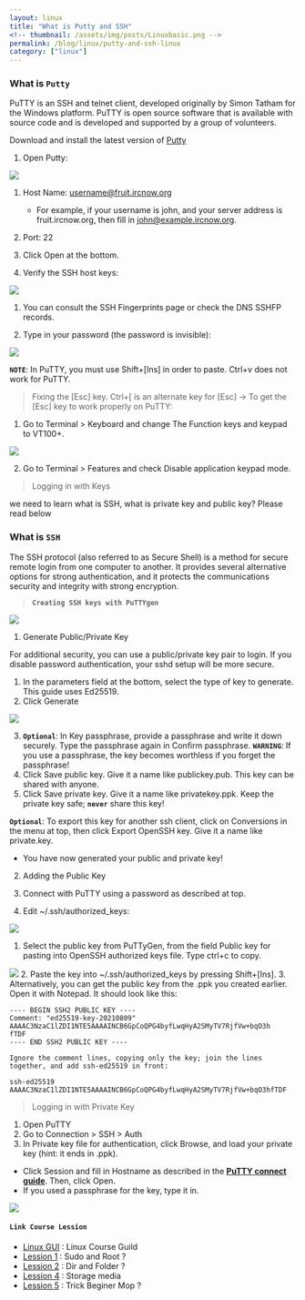 ```yaml
---
layout: linux
title: "What is Putty and SSH"
<!-- thumbnail: /assets/img/posts/Linuxbasic.png -->
permalink: /blog/linux/putty-and-ssh-linux
category: ["linux"]
---
```

### What is **`Putty`**

PuTTY is an SSH and telnet client, developed originally by Simon Tatham for the Windows platform. PuTTY is open source software that is available with source code and is developed and supported by a group of volunteers.

Download and install the latest version of [Putty](https://www.chiark.greenend.org.uk/~sgtatham/putty/latest.html)

1. Open Putty:

<img src="https://wiki.ircnow.org/uploads/PuTTY/putty-config.png" style="max-width:100%;" />

  1. Host Name: username@fruit.ircnow.org 
      - For example, if your username is john, and your server address is fruit.ircnow.org, 
      then fill in john@example.ircnow.org.
  2. Port: 22
  3. Click Open at the bottom. 

2. Verify the SSH host keys:

<img src="https://wiki.ircnow.org/uploads/PuTTY/putty-fpr.png" style="max-width:100%;" />

  1. You can consult the SSH Fingerprints page or check the DNS SSHFP records. 

3. Type in your password (the password is invisible):

<img src="https://wiki.ircnow.org/uploads/PuTTY/putty-login.png" style="max-width:100%;" />

**`NOTE`**: In PuTTY, you must use Shift+[Ins] in order to paste. Ctrl+v does not work for PuTTY. 

> Fixing the [Esc] key.
  Ctrl+[ is an alternate key for [Esc] -> To get the [Esc] key to work properly on PuTTY:
  
  1. Go to Terminal > Keyboard and change The Function keys and keypad to VT100+.
  <img src="https://wiki.ircnow.org/uploads/PuTTY/putty-keyboard.png" style="max-width:100%;" />

  2. Go to Terminal > Features and check Disable application keypad mode. 

> Logging in with Keys 

we need to learn what is SSH, what is private key and public key? Please read below

### What is **`SSH`**

The SSH protocol (also referred to as Secure Shell) is a method for secure remote login from one computer to another. It provides several alternative options for strong authentication, and it protects the communications security and integrity with strong encryption.

> **`Creating SSH keys with PuTTYgen`**

<img src="https://wiki.ircnow.org/uploads/PuTTY/puttygen.gif" style="max-width:100%;" />

1. Generate Public/Private Key 

For additional security, you can use a public/private key pair to login. If you disable password authentication, your sshd setup will be more secure.

  1. In the parameters field at the bottom, select the type of key to generate. This guide uses Ed25519.
  2. Click Generate <br>
  <img src="https://wiki.ircnow.org/uploads/PuTTY/puttygen-random.png" style="max-width:100%;" />

  3. **`Optional`**: In Key passphrase, provide a passphrase and write it down securely. 
  Type the passphrase again in Confirm passphrase. **`WARNING`**: If you use a passphrase, 
  the key becomes worthless if you forget the passphrase!
  4. Click Save public key. Give it a name like publickey.pub. This key can be shared with anyone.
  5. Click Save private key. Give it a name like privatekey.ppk. 
  Keep the private key safe; **`never`** share this key! 

**`Optional`**: To export this key for another ssh client, click on Conversions in the menu 
at top, then click Export OpenSSH key. Give it a name like private.key. 

- You have now generated your public and private key! 

2. Adding the Public Key

  1. Connect with PuTTY using a password as described at top.
  2. Edit ~/.ssh/authorized_keys:
  <img src="https://wiki.ircnow.org/uploads/PuTTY/putty-editauthorized.png" style="max-width:100%;" />

   1. Select the public key from PuTTyGen, from the field Public key for pasting into OpenSSH authorized keys file. Type ctrl+c to copy.
  <img src="https://wiki.ircnow.org/uploads/PuTTY/putty-copyauthorized.png" style="max-width:100%;" />
   2. Paste the key into ~/.ssh/authorized_keys by pressing Shift+[Ins].
   3. Alternatively, you can get the public key from the .ppk you created earlier.
    Open it with Notepad. It should look like this: 

    ---- BEGIN SSH2 PUBLIC KEY ----
    Comment: "ed25519-key-20210809"
    AAAAC3NzaC1lZDI1NTE5AAAAINCB6GpCoQPG4byfLwqHyA2SMyTV7RjfVw+bqO3h
    fTDF
    ---- END SSH2 PUBLIC KEY ----

    Ignore the comment lines, copying only the key; join the lines together, and add ssh-ed25519 in front:

    ssh-ed25519 AAAAC3NzaC1lZDI1NTE5AAAAINCB6GpCoQPG4byfLwqHyA2SMyTV7RjfVw+bqO3hfTDF

> Logging in with Private Key 

  1. Open PuTTY
  2. Go to Connection > SSH > Auth
  3. In Private key file for authentication, click Browse, 
  and load your private key (hint: it ends in .ppk).

  - Click Session and fill in Hostname as described in the **[PuTTY connect guide](/blog/linux/3?what-is-putty)**. Then, click Open.
  - If you used a passphrase for the key, type it in.
  <img src="https://wiki.ircnow.org/uploads/PuTTY/putty-keypassphrase.png" style="max-width:100%;" />

#### **`Link Course Lession`**

- [Linux GUI](/blog/linux) : Linux Course Guild
- [Lession 1](/blog/linux/sudo-and-root-linux) : Sudo and Root ?
- [Lession 2](/blog/linux/dir-and-folder-linux) : Dir and Folder ?
- [Lession 4](/blog/linux/change-or-mount-disk-linux) : Storage media
- [Lession 5](/blog/linux/blog/linux/trick-mop) : Trick Beginer Mop ?
